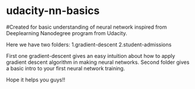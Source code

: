 # udacity-nn-basics

#Created for basic understanding of neural network inspired from Deeplearning Nanodegree program from Udacity.

Here we have two folders:
  1.gradient-descent
  2.student-admissions
  
First one gradient-descent gives an easy intuition about how to apply gradient descent algorithm in making neural networks.
Second folder gives a basic intro to your first neural network training.

Hope it helps you guys!!
